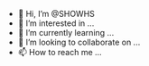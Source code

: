 - 👋 Hi, I’m @SHOWHS
- 👀 I’m interested in ...
- 🌱 I’m currently learning ...
- 💞️ I’m looking to collaborate on ...
- 📫 How to reach me ...

<!---
SHOWHS/SHOWHS is a ✨ special ✨ repository because its `README.md` (this file) appears on your GitHub profile.
You can click the Preview link to take a look at your changes.
--->
